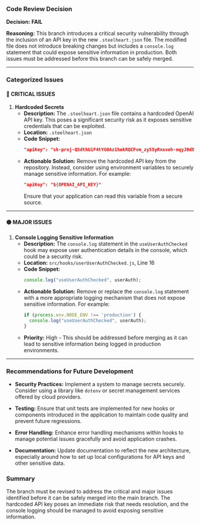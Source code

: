 ### Code Review Decision

**Decision:** **FAIL**

**Reasoning:** This branch introduces a critical security vulnerability through the inclusion of an API key in the new `.steelheart.json` file. The modified file does not introduce breaking changes but includes a `console.log` statement that could expose sensitive information in production. Both issues must be addressed before this branch can be safely merged.

---

### Categorized Issues

#### 🔴 CRITICAL ISSUES
1. **Hardcoded Secrets**  
   - **Description:** The `.steelheart.json` file contains a hardcoded OpenAI API key. This poses a significant security risk as it exposes sensitive credentials that can be exploited.
   - **Location:** `.steelheart.json`
   - **Code Snippet:**
     ```json
     "apiKey": "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"
     ```
   - **Actionable Solution:** Remove the hardcoded API key from the repository. Instead, consider using environment variables to securely manage sensitive information. For example:
     ```json
     "apiKey": "${OPENAI_API_KEY}"
     ```
     Ensure that your application can read this variable from a secure source.

---

#### 🟡 MAJOR ISSUES
1. **Console Logging Sensitive Information**
   - **Description:** The `console.log` statement in the `useUserAuthChecked` hook may expose user authentication details in the console, which could be a security risk.
   - **Location:** `src/hooks/userUserAuthChecked.js`, Line 16
   - **Code Snippet:**
     ```javascript
     console.log("useUserAuthChecked", userAuth);
     ```
   - **Actionable Solution:** Remove or replace the `console.log` statement with a more appropriate logging mechanism that does not expose sensitive information. For example:
     ```javascript
     if (process.env.NODE_ENV !== 'production') {
       console.log("useUserAuthChecked", userAuth);
     }
     ```
   - **Priority:** High - This should be addressed before merging as it can lead to sensitive information being logged in production environments.

---

### Recommendations for Future Development
- **Security Practices:** Implement a system to manage secrets securely. Consider using a library like `dotenv` or secret management services offered by cloud providers.
  
- **Testing:** Ensure that unit tests are implemented for new hooks or components introduced in the application to maintain code quality and prevent future regressions.

- **Error Handling:** Enhance error handling mechanisms within hooks to manage potential issues gracefully and avoid application crashes.

- **Documentation:** Update documentation to reflect the new architecture, especially around how to set up local configurations for API keys and other sensitive data.

### Summary
The branch must be revised to address the critical and major issues identified before it can be safely merged into the main branch. The hardcoded API key poses an immediate risk that needs resolution, and the console logging should be managed to avoid exposing sensitive information.